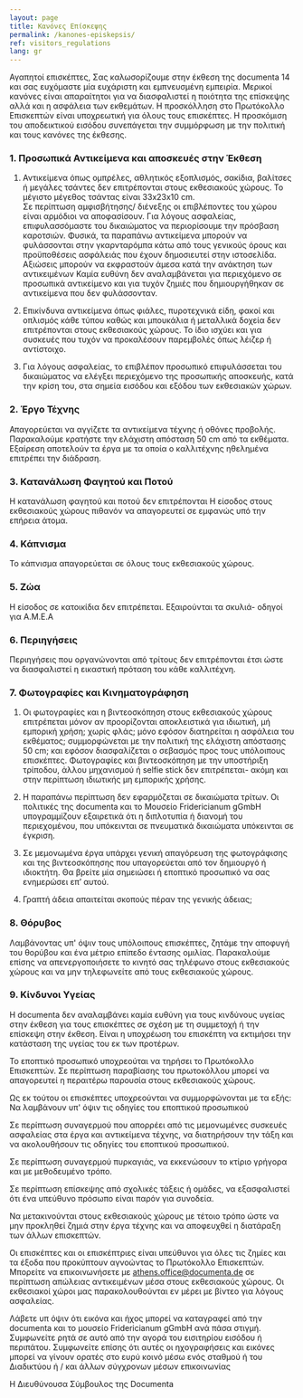 ```yaml
---
layout: page
title: Κανόνες Επίσκεψης
permalink: /kanones-episkepsis/
ref: visitors_regulations
lang: gr
---
```


Αγαπητοί επισκέπτες,
Σας καλωσορίζουμε στην έκθεση της documenta 14 και σας ευχόμαστε μία ευχάριστη και εμπνευσμένη εμπειρία. Μερικοί κανόνες είναι απαραίτητοι για να διασφαλιστεί  η ποιότητα της επίσκεψης αλλά και η ασφάλεια των εκθεμάτων.  Η προσκόλληση στο Πρωτόκολλο Επισκεπτών είναι υποχρεωτική για όλους τους επισκέπτες.  Η προσκόμιση του αποδεικτικού εισόδου συνεπάγεται την συμμόρφωση με την πολιτική και τους κανόνες της έκθεσης. 

### 1. Προσωπικά Αντικείμενα και αποσκευές στην Έκθεση

1. Αντικείμενα όπως ομπρέλες, αθλητικός εξοπλισμός, σακίδια, βαλίτσες ή μεγάλες τσάντες δεν επιτρέπονται στους εκθεσιακούς χώρους. Το μέγιστο μέγεθος τσάντας είναι 33x23x10 cm.  
Σε περίπτωση αμφισβήτησης/ διένεξης οι επιβλέποντες του χώρου είναι αρμόδιοι να αποφασίσουν. 
Για λόγους ασφαλείας, επιφυλασσόμαστε του δικαιώματος να περιορίσουμε την πρόσβαση καροτσιών. Φυσικά, τα παραπάνω αντικείμενα μπορούν να φυλάσσονται στην γκαρνταρόμπα κάτω από τους γενικούς όρους και προϋποθέσεις ασφάλειάς που έχουν δημοσιευτεί στην ιστοσελίδα.  Αξιώσεις μπορούν να εκφραστούν άμεσα κατά την ανάκτηση των αντικειμένων Καμία ευθύνη δεν αναλαμβάνεται για περιεχόμενο σε προσωπικά αντικείμενο και για τυχόν ζημιές που δημιουργήθηκαν σε αντικείμενα που δεν φυλάσσονταν. 

2. Επικίνδυνα αντικείμενα όπως φιάλες, πυροτεχνικά είδη, φακοί και οπλισμός κάθε τύπου καθώς και μπουκάλια ή μεταλλικά δοχεία δεν επιτρέπονται στους εκθεσιακούς χώρους. Το ίδιο ισχύει και για συσκευές που τυχόν να προκαλέσουν παρεμβολές όπως λέιζερ ή αντίστοιχο. 

3. Για λόγους ασφαλείας, το επιβλέπον προσωπικό επιφυλάσσεται του δικαιώματος να ελέγξει περιεχόμενο της προσωπικής αποσκευής, κατά την κρίση του,  στα σημεία εισόδου και εξόδου των εκθεσιακών χώρων.

### 2. Έργο Τέχνης

Απαγορεύεται να αγγίζετε τα αντικείμενα τέχνης ή οθόνες προβολής. Παρακαλούμε κρατήστε την ελάχιστη απόσταση 50 cm από τα εκθέματα. Εξαίρεση αποτελούν τα έργα με τα οποία ο καλλιτέχνης ηθελημένα επιτρέπει την διάδραση. 


### 3. Κατανάλωση Φαγητού και Ποτού

Η κατανάλωση φαγητού και ποτού δεν επιτρέπονται
Η είσοδος στους εκθεσιακούς χώρους πιθανόν να απαγορευτεί σε εμφανώς υπό την επήρεια άτομα.

### 4. Κάπνισμα

Το κάπνισμα απαγορεύεται σε όλους τους εκθεσιακούς χώρους. 

### 5. Ζώα

Η είσοδος σε κατοικίδια δεν επιτρέπεται. Εξαιρούνται τα σκυλιά- οδηγοί για Α.Μ.Ε.Α

### 6. Περιηγήσεις 
Περιηγήσεις που οργανώνονται από τρίτους δεν επιτρέπονται έτσι ώστε να διασφαλιστεί η εικαστική πρόταση του κάθε καλλιτέχνη.

### 7. Φωτογραφίες και Κινηματογράφηση

1. Οι φωτογραφίες και η βιντεοσκόπηση στους εκθεσιακούς χώρους επιτρέπεται μόνον αν προορίζονται αποκλειστικά για ιδιωτική, μή εμπορική χρήση; χωρίς φλάς; μόνο εφόσον διατηρείται η ασφάλεια του εκθέματος; συμμορφώνεται με την πολιτική της ελάχιστη απόστασης 50 cm; και εφόσον διασφαλίζεται ο σεβασμός προς τους υπόλοιπους επισκέπτες. 
Φωτογραφίες και βιντεοσκόπηση με την υποστήριξη τρίποδου, άλλου μηχανισμού ή selfie         stick δεν επιτρέπεται- ακόμη και στην περίπτωση ιδιωτικής μη εμπορικής χρήσης. 

2. Η παραπάνω περίπτωση δεν εφαρμόζεται σε δικαιώματα τρίτων. Οι πολιτικές της documenta και το Μουσείο Fridericianum gGmbH υπογραμμίζουν εξαιρετικά ότι η διπλοτυπία ή διανομή του περιεχομένου, που υπόκεινται σε πνευματικά δικαιώματα υπόκεινται σε έγκριση. 

3. Σε μεμονωμένα έργα υπάρχει γενική απαγόρευση της φωτογράφισης και της βιντεοσκόπησης που υπαγορεύεται από τον δημιουργό ή ιδιοκτήτη. Θα βρείτε μία σημειώσει ή εποπτικό προσωπικό να σας ενημερώσει επ’ αυτού.

4. Γραπτή άδεια απαιτείται σκοπούς πέραν της γενικής άδειας; 


### 8. Θόρυβος

Λαμβάνοντας υπ' όψιν τους υπόλοιπους επισκέπτες, ζητάμε την αποφυγή του θορύβου και ένα μέτριο επίπεδο έντασης ομιλίας. Παρακαλούμε επίσης να απενεργοποιήσετε το κινητό σας τηλέφωνο στους εκθεσιακούς χώρους και να μην τηλεφωνείτε από τους εκθεσιακούς χώρους.

### 9. Κίνδυνοι Υγείας

Η documenta δεν αναλαμβάνει καμία ευθύνη για τους κινδύνους υγείας στην έκθεση για τους επισκέπτες σε σχέση με τη συμμετοχή ή την επίσκεψη στην έκθεση. Είναι η υποχρέωση του επισκέπτη να εκτιμήσει την κατάσταση της υγείας του εκ των προτέρων.

Το εποπτικό προσωπικό υποχρεούται να τηρήσει το Πρωτόκολλο Επισκεπτών.  Σε περίπτωση παραβίασης του πρωτοκόλλου μπορεί να απαγορευτεί η περαιτέρω παρουσία στους εκθεσιακούς χώρους.

Ως εκ τούτου οι επισκέπτες υποχρεούνται να συμμορφώνονται με τα εξής:
Να λαμβάνουν υπ' όψιν τις οδηγίες  του εποπτικού προσωπικού

Σε περίπτωση συναγερμού που απορρέει από τις μεμονωμένες συσκευές ασφαλείας στα έργα και αντικείμενα τέχνης, να  διατηρήσουν την τάξη και να ακολουθήσουν τις οδηγίες του εποπτικού προσωπικού.

Σε περίπτωση συναγερμού πυρκαγιάς, να εκκενώσουν το κτίριο γρήγορα και με μεθοδευμένο τρόπο.

Σε περίπτωση επίσκεψης από σχολικές τάξεις ή ομάδες, να εξασφαλιστεί ότι ένα υπεύθυνο πρόσωπο είναι παρόν για συνοδεία.

Να μετακινούνται στους εκθεσιακούς χώρους με τέτοιο τρόπο ώστε να μην προκληθεί ζημιά στην έργα τέχνης και να αποφευχθεί η διατάραξη των άλλων επισκεπτών.

Οι επισκέπτες και οι επισκέπτριες είναι υπεύθυνοι για όλες τις ζημίες και τα έξοδα που προκύπτουν αγνοώντας το Πρωτόκολλο Επισκεπτών. Μπορείτε  να επικοινωνήσετε με athens.office@documenta.de σε περίπτωση απώλειας αντικειμένων μέσα στους εκθεσιακούς χώρους. Οι εκθεσιακοί χώροι μας παρακολουθούνται εν μέρει με βίντεο για λόγους ασφαλείας.

Λάβετε υπ όψιν ότι  εικόνα και  ήχος μπορεί να καταγραφεί από την documenta και το μουσείο Fridericianum gGmbH ανά πάσα στιγμή. Συμφωνείτε ρητά σε αυτό από την αγορά του εισιτηρίου εισόδου ή περιπάτου. Συμφωνείτε επίσης ότι αυτές οι ηχογραφήσεις και εικόνες μπορεί να γίνουν ορατές στο ευρύ κοινό μέσω ενός σταθμού ή του Διαδικτύου ή / και άλλων σύγχρονων μέσων επικοινωνίας 

Η Διευθύνουσα Σύμβουλος της Documenta
